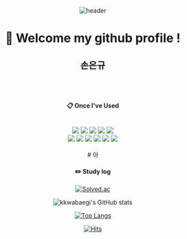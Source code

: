 <div align="center">
  
  ![header](https://capsule-render.vercel.app/api?type=Waving&text=Hello)

#  :wave: Welcome my github profile !
## 손은규
  
 <br/>
 <br/>
  
####  :clipboard: Once I've Used 
  
 <br/>
  
<img src="https://img.shields.io/badge/JAVA-007396?style=for-the-badge&logo=Java&logoColor=white">
<img src="https://img.shields.io/badge/JavaScript-F7DF1E?style=for-the-badge&logo=JavaScript&logoColor=white">
<img src="https://img.shields.io/badge/Spring-6DB33F?style=for-the-badge&logo=Spring&logoColor=white">
<img src="https://img.shields.io/badge/HTML5-E34F26?style=for-the-badge&logo=HTML5&logoColor=white">
<img src="https://img.shields.io/badge/CSS3-1572B6?style=for-the-badge&logo=CSS3&logoColor=white"> <br>
<img src="https://img.shields.io/badge/MySQL-4479A1?style=for-the-badge&logo=MySQL&logoColor=white">
<img src="https://img.shields.io/badge/Oracle-F80000?style=for-the-badge&logo=Oracle&logoColor=white"> 
<img src="https://img.shields.io/badge/aws-232F3E?style=for-the-badge&logo=Amazon aws&logoColor=white">
<img src="https://img.shields.io/badge/Eclipse-2C2255?style=for-the-badge&logo=Eclipse%20IDE&logoColor=white">
<img src="https://img.shields.io/badge/github-181717?style=for-the-badge&logo=github&logoColor=white">
<img src="https://img.shields.io/badge/VSCode-007ACC?style=for-the-badge&logo=VisualStudioCode&logoColor=white">
 
   <br/>
   <br/>
# 아

#### :pencil2: Study log

[![Solved.ac](http://mazassumnida.wtf/api/v2/generate_badge?boj=kkwabaegi)](https://solved.ac/kkwabaegi)

![kkwabaegi's GitHub stats](https://github-readme-stats.vercel.app/api?username=kkwabaegi&show_icons=true&theme=transparent)
  
[![Top Langs](https://github-readme-stats.vercel.app/api/top-langs/?username=kkwabaegi&layout=compact&show_icons=true&theme=transparent)](https://github.com/kkwabaegi)
  
[![Hits](https://hits.seeyoufarm.com/api/count/incr/badge.svg?url=https%3A%2F%2Fgithub.com%2Fkkwabaegi&count_bg=%2379C83D&title_bg=%23555555&icon=spacemacs.svg&icon_color=%23FFFFFF&title=hits&edge_flat=false)](https://github.com/kkwabaegi)

</div>
